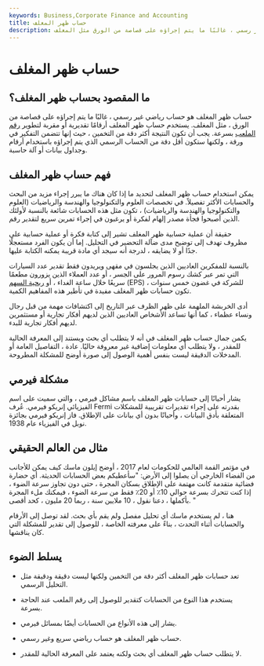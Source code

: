 ```yaml
---
keywords: Business,Corporate Finance and Accounting
title: حساب ظهر المغلف
description: حساب ظهر المغلف هو حساب رياضي غير رسمي ، غالبًا ما يتم إجراؤه على قصاصة من الورق مثل المغلف.
---
```


# حساب ظهر المغلف
## ما المقصود بحساب ظهر المغلف؟

حساب ظهر المغلف هو حساب رياضي غير رسمي ، غالبًا ما يتم إجراؤه على قصاصة من الورق ، مثل المغلف. يستخدم حساب ظهر المغلف أرقامًا تقديرية أو مقربة لتطوير [رقم الملعب](/ballpark-figure) بسرعة. يجب أن تكون النتيجة أكثر دقة من التخمين ، حيث إنها تتضمن التفكير في ورقة ، ولكنها ستكون أقل دقة من الحساب الرسمي الذي يتم إجراؤه باستخدام أرقام وجداول بيانات أو آلة حاسبة.

## فهم حساب ظهر المغلف

يمكن استخدام حساب ظهر المغلف لتحديد ما إذا كان هناك ما يبرر إجراء مزيد من البحث والحسابات الأكثر تفصيلاً. في تخصصات العلوم والتكنولوجيا والهندسة والرياضيات (العلوم والتكنولوجيا والهندسة والرياضيات) ، تكون مثل هذه الحسابات شائعة بالنسبة لأولئك الذين أصبحوا فجأة مصدر إلهام لفكرة أو يرغبون في إجراء تمرين سريع لتقدير رقم.

حقيقة أن عملية حسابية ظهر المغلف تشير إلى كتابة فكرة أو عملية حسابية على مظروف تهدف إلى توضيح مدى ضآلة التحضير في التحليل. إما أن يكون الفرد مستعجلًا جدًا أو لا يضايقه ، لدرجة أنه سيجد أي مادة قريبة يمكنه الكتابة عليها.

بالنسبة للمفكرين العاديين الذين يجلسون في مقهى ويريدون فقط تقدير عدد السيارات التي تمر عبر كشك رسوم المرور على الجسر ، أو عدد العملاء الذين يزورون مطعمًا سريعًا خلال ساعة الغداء ، أو [ربحية السهم](/eps) (EPS) للشركة في غضون خمس سنوات ، تكون حسابات ظهر المغلف مفيدة في تأطير هذه المفاهيم الكمية.

أدى الخربشة الملهمة على ظهر الظرف عبر التاريخ إلى اكتشافات مهمة من قبل رجال ونساء عظماء ، كما أنها تساعد الأشخاص العاديين الذين لديهم أفكار تجارية أو مستثمرين لديهم أفكار تجارية للبدء.

يكمن جمال حساب ظهر المغلف في أنه لا يتطلب أي بحث ويستند إلى المعرفة الحالية للمقدر ، ولا يتطلب أي معلومات إضافية غير معروفة حاليًا. عادة ، التفاصيل العامة أو المدخلات الدقيقة ليست بنفس أهمية الوصول إلى صورة أوضح للمشكلة المطروحة.

## مشكلة فيرمي

يشار أحيانًا إلى حسابات ظهر المغلف باسم مشاكل فيرمي ، والتي سميت على اسم الفيزيائي إنريكو فيرمي. عُرف Fermi بقدرته على إجراء تقديرات تقريبية للمشكلات المتعلقة بأدق البيانات ، وأحيانًا بدون أي بيانات على الإطلاق. فاز إنريكو فيرمي بجائزة نوبل في الفيزياء عام 1938.

## مثال من العالم الحقيقي

في مؤتمر القمة العالمي للحكومات لعام 2017 ، أوضح إيلون ماسك كيف يمكن للأجانب من الفضاء الخارجي أن يصلوا إلى الأرض: "سأعطيكم بعض الحسابات الحديثة. أي حضارة فضائية متقدمة كانت مهتمة على الإطلاق بسكان المجرة ، حتى دون تجاوز سرعة الضوء ، إذا كنت تتحرك بسرعة حوالي 10٪ أو 20٪ فقط من سرعة الضوء ، فيمكنك ملء المجرة بأكملها ، دعنا نقول ، 10 ملايين سنة ، ربما 20 مليون ، كحد أقصى. "

هنا ، لم يستخدم ماسك أي تحليل مفصل ولم يقم بأي بحث. لقد توصل إلى الأرقام والحسابات أثناء التحدث ، بناءً على معرفته الخاصة ، للوصول إلى تقدير للمشكلة التي كان يناقشها.

## يسلط الضوء

- تعد حسابات ظهر المغلف أكثر دقة من التخمين ولكنها ليست دقيقة ودقيقة مثل التحليل الرسمي.

- يستخدم هذا النوع من الحسابات كتقدير للوصول إلى رقم الملعب عند الحاجة بسرعة.

- يشار إلى هذه الأنواع من الحسابات أيضًا بمسائل فيرمي.

- حساب ظهر المغلف هو حساب رياضي سريع وغير رسمي.

- لا يتطلب حساب ظهر المغلف أي بحث ولكنه يعتمد على المعرفة الحالية للمقدر.

